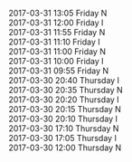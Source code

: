 2017-03-31 13:05 Friday  N  
2017-03-31 12:00 Friday  I  
2017-03-31 11:55 Friday  N  
2017-03-31 11:10 Friday  I  
2017-03-31 11:00 Friday  N  
2017-03-31 10:00 Friday  I  
2017-03-31 09:55 Friday  N  
2017-03-30 20:40 Thursday  I  
2017-03-30 20:35 Thursday  N  
2017-03-30 20:20 Thursday  I  
2017-03-30 20:15 Thursday  N  
2017-03-30 20:10 Thursday  I  
2017-03-30 17:10 Thursday  N  
2017-03-30 17:05 Thursday  I  
2017-03-30 12:00 Thursday  N  
